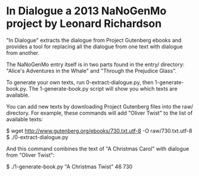 In Dialogue
a 2013 NaNoGenMo project
by Leonard Richardson
==============

"In Dialogue" extracts the dialogue from Project Gutenberg ebooks and
provides a tool for replacing all the dialogue from one text with
dialogue from another.

The NaNoGenMo entry itself is in two parts found in the entry/
directory: "Alice's Adventures in the Whale" and "Through the
Prejudice Glass".

To generate your own texts, run 0-extract-dialogue.py, then
1-generate-book.py. The 1-generate-book.py script will show you which
texts are available.

You can add new texts by downloading Project Gutenberg files into the
raw/ directory. For example, these commands will add "Oliver Twist" to
the list of available texts:

$ wget http://www.gutenberg.org/ebooks/730.txt.utf-8 -O raw/730.txt.utf-8
$ ./0-extract-dialogue.py

And this command combines the text of "A Christmas Carol" with
dialogue from "Oliver Twist":

$ ./1-generate-book.py "A Christmas Twist" 46 730
